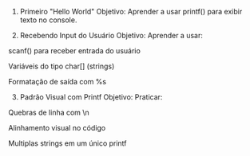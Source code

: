 1. Primeiro "Hello World"
Objetivo: Aprender a usar printf() para exibir texto no console.

2. Recebendo Input do Usuário
Objetivo: Aprender a usar:

scanf() para receber entrada do usuário

Variáveis do tipo char[] (strings)

Formatação de saída com %s


3. Padrão Visual com Printf
Objetivo: Praticar:

Quebras de linha com \n

Alinhamento visual no código

Multiplas strings em um único printf